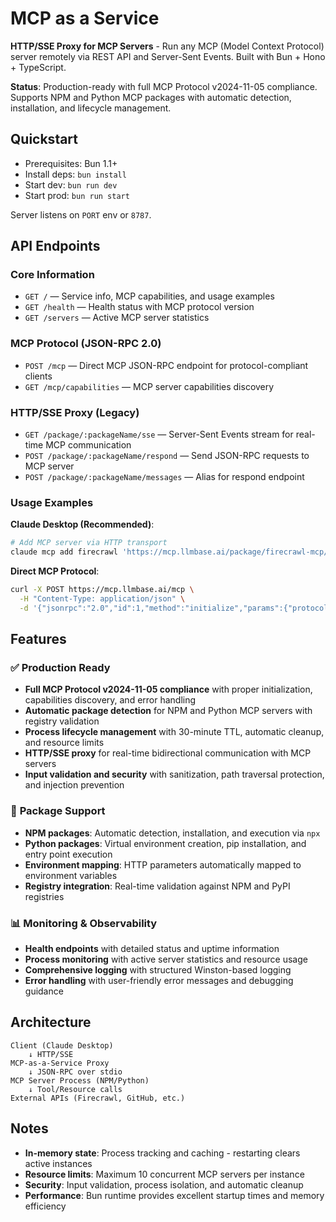 # MCP as a Service

**HTTP/SSE Proxy for MCP Servers** - Run any MCP (Model Context Protocol) server remotely via REST API and Server-Sent Events. Built with Bun + Hono + TypeScript.

**Status**: Production-ready with full MCP Protocol v2024-11-05 compliance. Supports NPM and Python MCP packages with automatic detection, installation, and lifecycle management.

## Quickstart

- Prerequisites: Bun 1.1+
- Install deps: `bun install`
- Start dev: `bun run dev`
- Start prod: `bun run start`

Server listens on `PORT` env or `8787`.

## API Endpoints

### Core Information
- `GET /` — Service info, MCP capabilities, and usage examples
- `GET /health` — Health status with MCP protocol version
- `GET /servers` — Active MCP server statistics

### MCP Protocol (JSON-RPC 2.0)
- `POST /mcp` — Direct MCP JSON-RPC endpoint for protocol-compliant clients
- `GET /mcp/capabilities` — MCP server capabilities discovery

### HTTP/SSE Proxy (Legacy)
- `GET /package/:packageName/sse` — Server-Sent Events stream for real-time MCP communication
- `POST /package/:packageName/respond` — Send JSON-RPC requests to MCP server
- `POST /package/:packageName/messages` — Alias for respond endpoint

### Usage Examples

**Claude Desktop (Recommended)**:
```bash
# Add MCP server via HTTP transport
claude mcp add firecrawl 'https://mcp.llmbase.ai/package/firecrawl-mcp/sse?firecrawlApiKey=YOUR_KEY' -t http
```

**Direct MCP Protocol**:
```bash
curl -X POST https://mcp.llmbase.ai/mcp \
  -H "Content-Type: application/json" \
  -d '{"jsonrpc":"2.0","id":1,"method":"initialize","params":{"protocolVersion":"2024-11-05","capabilities":{},"clientInfo":{"name":"test","version":"1.0"}}}'
```

## Features

### ✅ **Production Ready**
- **Full MCP Protocol v2024-11-05 compliance** with proper initialization, capabilities discovery, and error handling
- **Automatic package detection** for NPM and Python MCP servers with registry validation
- **Process lifecycle management** with 30-minute TTL, automatic cleanup, and resource limits
- **HTTP/SSE proxy** for real-time bidirectional communication with MCP servers
- **Input validation and security** with sanitization, path traversal protection, and injection prevention

### 🔧 **Package Support**
- **NPM packages**: Automatic detection, installation, and execution via `npx`
- **Python packages**: Virtual environment creation, pip installation, and entry point execution
- **Environment mapping**: HTTP parameters automatically mapped to environment variables
- **Registry integration**: Real-time validation against NPM and PyPI registries

### 📊 **Monitoring & Observability**
- **Health endpoints** with detailed status and uptime information
- **Process monitoring** with active server statistics and resource usage
- **Comprehensive logging** with structured Winston-based logging
- **Error handling** with user-friendly error messages and debugging guidance

## Architecture

```
Client (Claude Desktop) 
    ↓ HTTP/SSE
MCP-as-a-Service Proxy
    ↓ JSON-RPC over stdio
MCP Server Process (NPM/Python)
    ↓ Tool/Resource calls
External APIs (Firecrawl, GitHub, etc.)
```

## Notes

- **In-memory state**: Process tracking and caching - restarting clears active instances
- **Resource limits**: Maximum 10 concurrent MCP servers per instance
- **Security**: Input validation, process isolation, and automatic cleanup
- **Performance**: Bun runtime provides excellent startup times and memory efficiency
